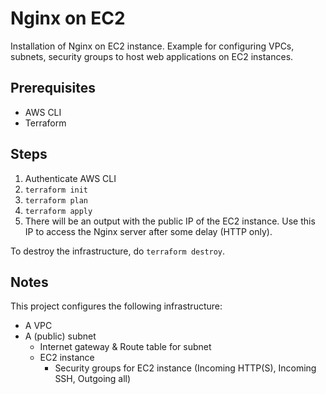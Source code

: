 # Nginx on EC2

Installation of Nginx on EC2 instance. Example for configuring VPCs, subnets, security groups to host web applications on EC2 instances.

## Prerequisites
- AWS CLI
- Terraform

## Steps
1. Authenticate AWS CLI
2. `terraform init`
3. `terraform plan`
4. `terraform apply`
5. There will be an output with the public IP of the EC2 instance. Use this IP to access the Nginx server after some delay (HTTP only).

To destroy the infrastructure, do `terraform destroy`.

## Notes
This project configures the following infrastructure:
- A VPC
- A (public) subnet
  - Internet gateway & Route table for subnet
  - EC2 instance
    - Security groups for EC2 instance (Incoming HTTP(S), Incoming SSH, Outgoing all)